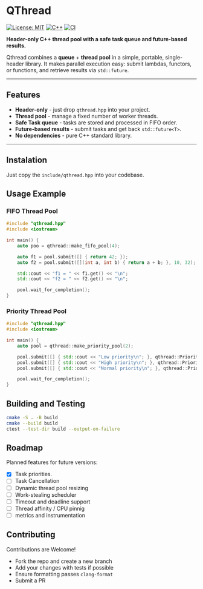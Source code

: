 # QThread

[![License: MIT](https://img.shields.io/badge/License-MIT-yellow.svg)](LICENSE)  [![C++](https://img.shields.io/badge/C%2B%2B-17-blue.svg)](https://en.cppreference.com/w/cpp/17)  [![CI](https://github.com/xatify/QThread/actions/workflows/ci.yaml/badge.svg)](https://github.com/xatify/QThread/actions/workflows/ci.yaml)

**Header-only C++ thread pool with a safe task queue and future-based results.**

Qthread combines a **queue** + **thread pool** in a simple, portable, single-header library.
It makes parallel execution easy: submit lambdas, functors, or functions, and retrieve results via `std::future`.

---

## Features
- **Header-only** - just drop `qthread.hpp` into your project.
- **Thread pool** - manage a fixed number of worker threads.
- **Safe Task queue** - tasks are stored and processed in FIFO order.
- **Future-based results** - submit tasks and get back  `std::future<T>`.
- **No dependencies** - pure C++ standard library.

---

## Instalation
Just copy the `include/qthread.hpp` into your codebase.

## Usage Example

### FIFO Thread Pool
```cpp
#include "qthread.hpp"
#include <iostream>

int main() {
    auto poo = qthread::make_fifo_pool(4);

    auto f1 = pool.submit([] { return 42; });
    auto f2 = pool.submit([](int a, int b) { return a + b; }, 10, 32);

    std::cout << "f1 = " << f1.get() << "\n";
    std::cout << "f2 = " << f2.get() << "\n";

    pool.wait_for_completion();
}
```

### Priority Thread Pool
```cpp
#include "qthread.hpp"
#include <iostream>

int main() {
    auto pool = qthread::make_priority_pool(2);

    pool.submit([] { std::cout << "Low priority\n"; }, qthread::Priority::Low);
    pool.submit([] { std::cout << "High priority\n"; }, qthread::Priority::High);
    pool.submit([] { std::cout << "Normal priority\n"; }, qthread::Priority::Normal);

    pool.wait_for_completion();
}


```

## Building and Testing
```sh
cmake -S . -B build
cmake --build build
ctest --test-dir build --output-on-failure
```

## Roadmap
Planned features for future versions:

- [x] Task priorities.
- [ ] Task Cancellation
- [ ] Dynamic thread pool resizing
- [ ] Work-stealing scheduler
- [ ] Timeout and deadline support
- [ ] Thread affinity / CPU pinnig
- [ ] metrics and instrumentation

## Contributing
Contributions are Welcome!

- Fork the repo and create a new branch
- Add your changes with tests if possible
- Ensure formatting passes `clang-format`
- Submit a PR
